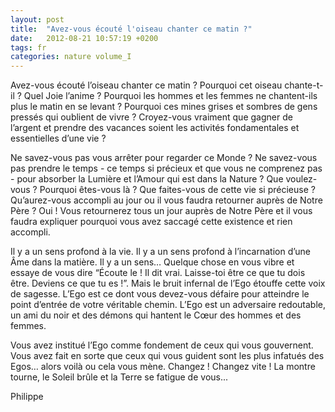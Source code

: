 ```yaml
---
layout: post
title:  "Avez-vous écouté l'oiseau chanter ce matin ?"
date:   2012-08-21 10:57:19 +0200
tags: fr
categories: nature volume_I
---
```

Avez-vous écouté l’oiseau chanter ce matin ? Pourquoi cet oiseau chante-t-il ? Quel Joie l’anime ? Pourquoi les hommes et les femmes ne chantent-ils plus le matin en se levant ? Pourquoi ces mines grises et sombres de gens pressés qui oublient de vivre ? Croyez-vous vraiment que gagner de l’argent et prendre des vacances soient les activités fondamentales et essentielles d’une vie ?

Ne savez-vous pas vous arrêter pour regarder ce Monde ? Ne savez-vous pas prendre le temps - ce temps si précieux et que vous ne comprenez pas - pour absorber la Lumière et l’Amour qui est dans la Nature ? Que voulez-vous ? Pourquoi êtes-vous là ? Que faites-vous de cette vie si précieuse ? Qu’aurez-vous accompli au jour ou il vous faudra retourner auprès de Notre Père ? Oui ! Vous retournerez tous un jour auprès de Notre Père et il vous faudra expliquer pourquoi vous avez saccagé cette existence et rien accompli.

Il y a un sens profond à la vie. Il y a un sens profond à l’incarnation d’une Âme dans la matière. Il y a un sens… Quelque chose en vous vibre et essaye de vous dire “Écoute le ! Il dit vrai. Laisse-toi être ce que tu dois être. Deviens ce que tu es !”. Mais le bruit infernal de l’Ego étouffe cette voix de sagesse. L’Ego est ce dont vous devez-vous défaire pour atteindre le point d’entrée de votre véritable chemin. L’Ego est un adversaire redoutable, un ami du noir et des démons qui hantent le Cœur des hommes et des femmes.

Vous avez institué l’Ego comme fondement de ceux qui vous gouvernent. Vous avez fait en sorte que ceux qui vous guident sont les plus infatués des Egos… alors voilà ou cela vous mène. Changez ! Changez vite ! La montre tourne, le Soleil brûle et la Terre se fatigue de vous...

Philippe

<!-- 
Ce(tte) œuvre est mise à disposition selon les termes de la Licence Creative Commons Attribution - Pas d’Utilisation Commerciale 4.0 International.
-->
